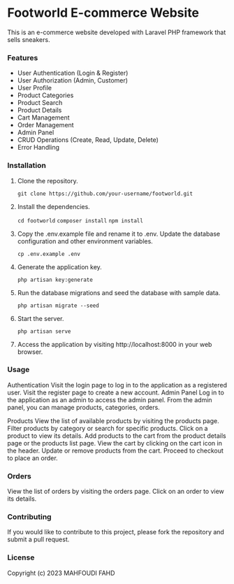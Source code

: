 # Footworld E-commerce Website
This is an e-commerce website developed with Laravel PHP framework that sells sneakers.

### Features
- User Authentication (Login & Register)
- User Authorization (Admin, Customer)
- User Profile
- Product Categories
- Product Search
- Product Details
- Cart Management
- Order Management
- Admin Panel
- CRUD Operations (Create, Read, Update, Delete)
- Error Handling

### Installation

1. Clone the repository.

    `git clone https://github.com/your-username/footworld.git`

2. Install the dependencies.

    `cd footworld`
    `composer install`
    `npm install`

3. Copy the .env.example file and rename it to .env. Update the database configuration and other environment variables.

    `cp .env.example .env`

4. Generate the application key.

    `php artisan key:generate`

5. Run the database migrations and seed the database with sample data.
  
    `php artisan migrate --seed`

6. Start the server.

    `php artisan serve`

7. Access the application by visiting http://localhost:8000 in your web browser.


### Usage

Authentication
Visit the login page to log in to the application as a registered user.
Visit the register page to create a new account.
Admin Panel
Log in to the application as an admin to access the admin panel.
From the admin panel, you can manage products, categories, orders.

Products
View the list of available products by visiting  the products page.
Filter products by category or search for specific products.
Click on a product to view its details.
Add products to the cart from the product details page or the products list page.
View the cart by clicking on the cart icon in the header.
Update or remove products from the cart.
Proceed to checkout to place an order.

### Orders

View the list of orders by visiting the orders page.
Click on an order to view its details.

### Contributing

If you would like to contribute to this project, please fork the repository and submit a pull request.

### License

Copyright (c) 2023 MAHFOUDI FAHD
